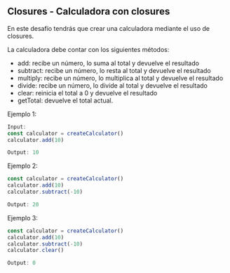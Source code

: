 ## Closures - Calculadora con closures

En este desafío tendrás que crear una calculadora mediante el uso de closures.

La calculadora debe contar con los siguientes métodos:

- add: recibe un número, lo suma al total y devuelve el resultado
- subtract: recibe un número, lo resta al total y devuelve el resultado
- multiply: recibe un número, lo multiplica al total y devuelve el resultado
- divide: recibe un número, lo divide al total y devuelve el resultado
- clear: reinicia el total a 0 y devuelve el resultado
- getTotal: devuelve el total actual.

Ejemplo 1:
```javascript
Input:
const calculator = createCalculator()
calculator.add(10)

Output: 10
```

Ejemplo 2: 
```javascript
const calculator = createCalculator()
calculator.add(10)
calculator.subtract(-10)

Output: 20
```

Ejemplo 3:
```javascript
const calculator = createCalculator()
calculator.add(10)
calculator.subtract(-10)
calculator.clear()

Output: 0
```